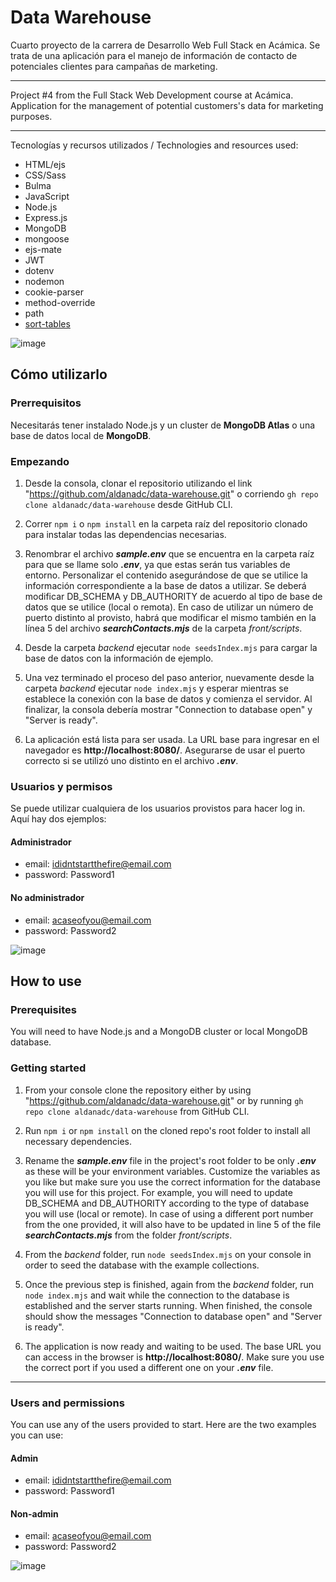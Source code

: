 
# Data Warehouse


Cuarto proyecto de la carrera de Desarrollo Web Full Stack en Acámica. Se trata de una aplicación para el manejo de información de contacto de potenciales clientes para campañas de marketing.

---

Project #4 from the Full Stack Web Development course at Acámica. Application for the management of potential customers's data for marketing purposes.

---

Tecnologías y recursos utilizados / Technologies and resources used:

* HTML/ejs
* CSS/Sass
* Bulma
* JavaScript
* Node.js
* Express.js
* MongoDB
* mongoose
* ejs-mate
* JWT
* dotenv
* nodemon
* cookie-parser
* method-override
* path
* [sort-tables](https://github.com/stationer/SortTable)


![image](https://user-images.githubusercontent.com/75340355/120859230-4c22a700-c55a-11eb-81c8-57ef271ae508.png)

## Cómo utilizarlo 

### Prerrequisitos
Necesitarás tener instalado Node.js y un cluster de **MongoDB Atlas** o una base de datos local de **MongoDB**.

### Empezando

1. Desde la consola, clonar el repositorio utilizando el link "https://github.com/aldanadc/data-warehouse.git" o corriendo `gh repo clone aldanadc/data-warehouse` desde GitHub CLI.

2. Correr `npm i` o `npm install` en la carpeta raíz del repositorio clonado para instalar todas las dependencias necesarias.

3. Renombrar el archivo **_sample.env_** que se encuentra en la carpeta raíz para que se llame solo **_.env_**, ya que estas serán tus variables de entorno. Personalizar el contenido asegurándose de que se utilice la información correspondiente a la base de datos a utilizar. Se deberá modificar DB_SCHEMA y DB_AUTHORITY de acuerdo al tipo de base de datos que se utilice (local o remota). En caso de utilizar un número de puerto distinto al provisto, habrá que modificar el mismo también en la línea 5 del archivo **_searchContacts.mjs_** de la carpeta _front/scripts_.

4. Desde la carpeta _backend_ ejecutar `node seedsIndex.mjs` para cargar la base de datos con la información de ejemplo. 

5. Una vez terminado el proceso del paso anterior, nuevamente desde la carpeta _backend_ ejecutar `node index.mjs` y esperar mientras se establece la conexión con la base de datos y comienza el servidor. Al finalizar, la consola debería mostrar "Connection to database open" y "Server is ready".

6. La aplicación está lista para ser usada. La URL base para ingresar en el navegador es **http://localhost:8080/**. Asegurarse de usar el puerto correcto si se utilizó uno distinto en el archivo **_.env_**.

### Usuarios y permisos
Se puede utilizar cualquiera de los usuarios provistos para hacer log in. Aquí hay dos ejemplos:
#### Administrador
- email: ididntstartthefire@email.com
- password: Password1

#### No administrador
- email: acaseofyou@email.com
- password: Password2


![image](https://user-images.githubusercontent.com/75340355/120859230-4c22a700-c55a-11eb-81c8-57ef271ae508.png)


## How to use

### Prerequisites
You will need to have Node.js and a MongoDB cluster or local MongoDB database.

### Getting started

1. From your console clone the repository either by using "https://github.com/aldanadc/data-warehouse.git" or by running `gh repo clone aldanadc/data-warehouse` from GitHub CLI.

2. Run `npm i` or `npm install` on the cloned repo's root folder to install all necessary dependencies.

3. Rename the **_sample.env_** file in the project's root folder to be only **_.env_** as these will be your environment variables. Customize the variables as you like but make sure you use the correct information for the database you will use for this project. For example, you will need to update DB_SCHEMA and DB_AUTHORITY according to the type of database you will use (local or remote). In case of using a different port number from the one provided, it will also have to be updated in line 5 of the file **_searchContacts.mjs_** from the folder _front/scripts_.

4. From the _backend_ folder, run `node seedsIndex.mjs` on your console in order to seed the database with the example collections.

5. Once the previous step is finished, again from the _backend_ folder, run `node index.mjs` and wait while the connection to the database is established and the server starts running. When finished, the console should show the messages "Connection to database open" and "Server is ready".

6. The application is now ready and waiting to be used. The base URL you can access in the browser is **http://localhost:8080/**. Make sure you use the correct port if you used a different one on your **_.env_** file.

---

### Users and permissions
You can use any of the users provided to start. Here are the two examples you can use: 

#### Admin
- email: ididntstartthefire@email.com
- password: Password1

#### Non-admin
- email: acaseofyou@email.com
- password: Password2


![image](https://user-images.githubusercontent.com/75340355/120859230-4c22a700-c55a-11eb-81c8-57ef271ae508.png)



